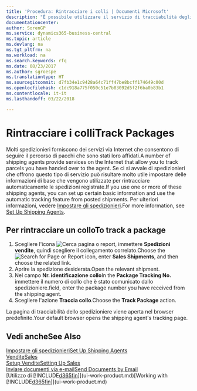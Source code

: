 ```yaml
---
title: 'Procedura: Rintracciare i colli | Documenti Microsoft'
description: "È possibile utilizzare il servizio di tracciabilità degli spedizionieri per vedere lo stato di avanzamento di una consegna."
documentationcenter: 
author: SorenGP
ms.service: dynamics365-business-central
ms.topic: article
ms.devlang: na
ms.tgt_pltfrm: na
ms.workload: na
ms.search.keywords: rfq
ms.date: 08/23/2017
ms.author: sgroespe
ms.translationtype: HT
ms.sourcegitcommit: d7fb34e1c9428a64c71ff47be8bcff174649c00d
ms.openlocfilehash: c1dc918a775f050c51e7b83092d5f2f6ba0b83b1
ms.contentlocale: it-it
ms.lasthandoff: 03/22/2018

---
```

# <a name="track-packages"></a><span data-ttu-id="b3c46-103">Rintracciare i colli</span><span class="sxs-lookup"><span data-stu-id="b3c46-103">Track Packages</span></span>
<span data-ttu-id="b3c46-104">Molti spedizionieri forniscono dei servizi via Internet che consentono di seguire il percorso di pacchi che sono stati loro affidati.</span><span class="sxs-lookup"><span data-stu-id="b3c46-104">A number of shipping agents provide services on the Internet that allow you to track parcels you have handed over to the agent.</span></span> <span data-ttu-id="b3c46-105">Se ci si avvale di spedizionieri che offrono questo tipo di servizio può risultare molto utile impostare delle informazioni di base che vengono utilizzate per rintracciare automaticamente le spedizioni registrate.</span><span class="sxs-lookup"><span data-stu-id="b3c46-105">If you use one or more of these shipping agents, you can set up certain basic information and use the automatic tracking feature from posted shipments.</span></span> <span data-ttu-id="b3c46-106">Per ulteriori informazioni, vedere [Impostare gli spedizionieri](sales-how-to-set-up-shipping-agents.md).</span><span class="sxs-lookup"><span data-stu-id="b3c46-106">For more information, see [Set Up Shipping Agents](sales-how-to-set-up-shipping-agents.md).</span></span>

## <a name="to-track-a-package"></a><span data-ttu-id="b3c46-107">Per rintracciare un collo</span><span class="sxs-lookup"><span data-stu-id="b3c46-107">To track a package</span></span>
1. <span data-ttu-id="b3c46-108">Scegliere l'icona ![Cerca pagina o report](media/ui-search/search_small.png "icona Cerca pagina o report"), immettere **Spedizioni vendite**, quindi scegliere il collegamento correlato.</span><span class="sxs-lookup"><span data-stu-id="b3c46-108">Choose the ![Search for Page or Report](media/ui-search/search_small.png "Search for Page or Report icon") icon, enter **Sales Shipments**, and then choose the related link.</span></span>
2. <span data-ttu-id="b3c46-109">Aprire la spedizione desiderata.</span><span class="sxs-lookup"><span data-stu-id="b3c46-109">Open the relevant shipment.</span></span>
3. <span data-ttu-id="b3c46-110">Nel campo **Nr. identificazione collo**</span><span class="sxs-lookup"><span data-stu-id="b3c46-110">In the **Package Tracking No.**</span></span> <span data-ttu-id="b3c46-111">immettere il numero di collo che è stato comunicato dallo spedizioniere.</span><span class="sxs-lookup"><span data-stu-id="b3c46-111">field, enter the package number you have received from the shipping agent.</span></span>
4. <span data-ttu-id="b3c46-112">Scegliere l'azione **Traccia collo**.</span><span class="sxs-lookup"><span data-stu-id="b3c46-112">Choose the **Track Package** action.</span></span>

<span data-ttu-id="b3c46-113">La pagina di tracciabilità dello spedizioniere viene aperta nel browser predefinito.</span><span class="sxs-lookup"><span data-stu-id="b3c46-113">Your default browser opens the shipping agent's tracking page.</span></span>

## <a name="see-also"></a><span data-ttu-id="b3c46-114">Vedi anche</span><span class="sxs-lookup"><span data-stu-id="b3c46-114">See Also</span></span>
[<span data-ttu-id="b3c46-115">Impostare gli spedizionieri</span><span class="sxs-lookup"><span data-stu-id="b3c46-115">Set Up Shipping Agents</span></span>](sales-how-to-set-up-shipping-agents.md)  
[<span data-ttu-id="b3c46-116">Vendite</span><span class="sxs-lookup"><span data-stu-id="b3c46-116">Sales</span></span>](sales-manage-sales.md)  
[<span data-ttu-id="b3c46-117">Setup Vendite</span><span class="sxs-lookup"><span data-stu-id="b3c46-117">Setting Up Sales</span></span>](sales-setup-sales.md)  
[<span data-ttu-id="b3c46-118">Inviare documenti via e-mail</span><span class="sxs-lookup"><span data-stu-id="b3c46-118">Send Documents by Email</span></span>](ui-how-send-documents-email.md)  
<span data-ttu-id="b3c46-119">[Utilizzo di [!INCLUDE[d365fin](includes/d365fin_md.md)]](ui-work-product.md)</span><span class="sxs-lookup"><span data-stu-id="b3c46-119">[Working with [!INCLUDE[d365fin](includes/d365fin_md.md)]](ui-work-product.md)</span></span>

